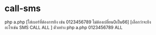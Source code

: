 # call-sms
php a.php [ใส่เบอร์ที่ต้องการยิง เช่น 0123456789 ไม่ต้องเปลี่ยน0เป็น66]
[เลือกว่าจะยิงอะไรเช่น SMS CALL ALL ]
ตัวอย่าง php a.php 0123456789 ALL

